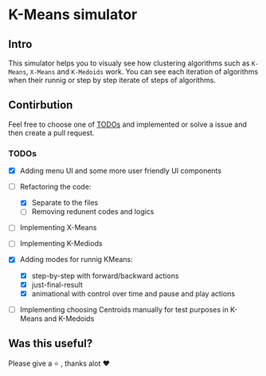 # K-Means simulator

## Intro
This simulator helps you to visualy see how clustering algorithms such as `K-Means`, `X-Means` and `K-Medoids` work.
You can see each iteration of algorithms when their runnig or step by step iterate of steps of algorithms.


## Contirbution

Feel free to choose one of [TODOs](#TODOs) and implemented or solve a issue and then create a pull request.

### TODOs
- [x] Adding menu UI and some more user friendly UI components
- [ ] Refactoring the code:
    - [x] Separate to the files
    - [ ] Removing redunent codes and logics
- [ ] Implementing X-Means
- [ ] Implementing K-Mediods
- [x] Adding modes for runnig KMeans:
    - [x] step-by-step with forward/backward actions
    - [x] just-final-result
    - [x] animational with control over time and pause and play actions
- [ ] Implementing choosing Centroids manually for test purposes in K-Means and K-Medoids


## Was this useful?

Please give a :star: , thanks alot :hearts: